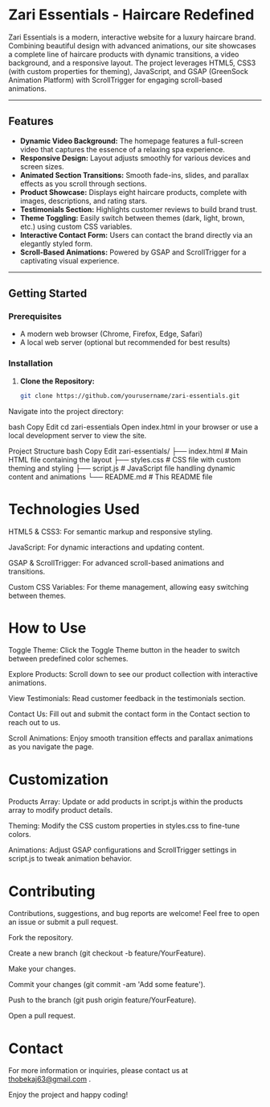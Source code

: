 # Zari Essentials - Haircare Redefined

Zari Essentials is a modern, interactive website for a luxury haircare brand. Combining beautiful design with advanced animations, our site showcases a complete line of haircare products with dynamic transitions, a video background, and a responsive layout. The project leverages HTML5, CSS3 (with custom properties for theming), JavaScript, and GSAP (GreenSock Animation Platform) with ScrollTrigger for engaging scroll-based animations.

---

## Features

- **Dynamic Video Background:** The homepage features a full-screen video that captures the essence of a relaxing spa experience.
- **Responsive Design:** Layout adjusts smoothly for various devices and screen sizes.
- **Animated Section Transitions:** Smooth fade-ins, slides, and parallax effects as you scroll through sections.
- **Product Showcase:** Displays eight haircare products, complete with images, descriptions, and rating stars.
- **Testimonials Section:** Highlights customer reviews to build brand trust.
- **Theme Toggling:** Easily switch between themes (dark, light, brown, etc.) using custom CSS variables.
- **Interactive Contact Form:** Users can contact the brand directly via an elegantly styled form.
- **Scroll-Based Animations:** Powered by GSAP and ScrollTrigger for a captivating visual experience.

---

## Getting Started

### Prerequisites

- A modern web browser (Chrome, Firefox, Edge, Safari)
- A local web server (optional but recommended for best results)

### Installation

1. **Clone the Repository:**
   ```bash
   git clone https://github.com/yourusername/zari-essentials.git
Navigate into the project directory:

bash
Copy
Edit
cd zari-essentials
Open index.html in your browser or use a local development server to view the site.

Project Structure
bash
Copy
Edit
zari-essentials/
├── index.html         # Main HTML file containing the layout
├── styles.css         # CSS file with custom theming and styling
├── script.js          # JavaScript file handling dynamic content and animations
└── README.md          # This README file

# Technologies Used

HTML5 & CSS3: For semantic markup and responsive styling.

JavaScript: For dynamic interactions and updating content.

GSAP & ScrollTrigger: For advanced scroll-based animations and transitions.

Custom CSS Variables: For theme management, allowing easy switching between themes.

# How to Use

Toggle Theme: Click the Toggle Theme button in the header to switch between predefined color schemes.

Explore Products: Scroll down to see our product collection with interactive animations.

View Testimonials: Read customer feedback in the testimonials section.

Contact Us: Fill out and submit the contact form in the Contact section to reach out to us.

Scroll Animations: Enjoy smooth transition effects and parallax animations as you navigate the page.

# Customization

Products Array: Update or add products in script.js within the products array to modify product details.

Theming: Modify the CSS custom properties in styles.css to fine-tune colors.

Animations: Adjust GSAP configurations and ScrollTrigger settings in script.js to tweak animation behavior.

# Contributing

Contributions, suggestions, and bug reports are welcome! Feel free to open an issue or submit a pull request.

Fork the repository.

Create a new branch (git checkout -b feature/YourFeature).

Make your changes.

Commit your changes (git commit -am 'Add some feature').

Push to the branch (git push origin feature/YourFeature).

Open a pull request.


# Contact

For more information or inquiries, please contact us at thobekaj63@gmail.com .

Enjoy the project and happy coding!



















